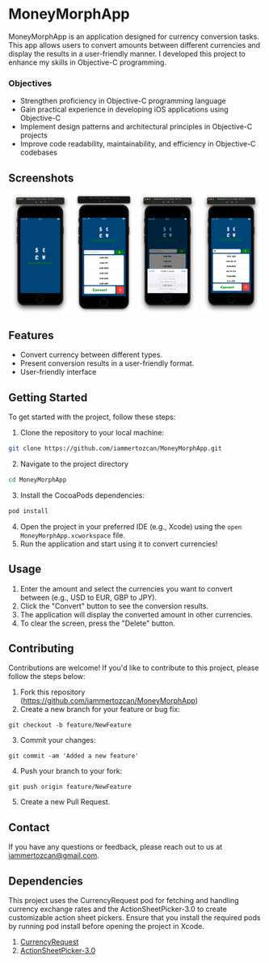 # MoneyMorphApp
MoneyMorphApp is an application designed for currency conversion tasks. This app allows users to convert amounts between different currencies and display the results in a user-friendly manner. I developed this project to enhance my skills in Objective-C programming.

### Objectives
- Strengthen proficiency in Objective-C programming language
- Gain practical experience in developing iOS applications using Objective-C
- Implement design patterns and architectural principles in Objective-C projects
- Improve code readability, maintainability, and efficiency in Objective-C codebases

## Screenshots
<div style="display: flex; justify-content: space-around;">
    <img src="./images/launchScreen.png" alt="Launch Screen" style="width: 24%;">
    <img src="./images/homeScreen.png" alt="Home Screen" style="width: 24%;">
    <img src="./images/currencyMenu.png" alt="Currency Menu" style="width: 24%;">
    <img src="./images/usage.png" alt="Usage" style="width: 24%;">
</div>

## Features
- Convert currency between different types.
- Present conversion results in a user-friendly format.
- User-friendly interface

## Getting Started
To get started with the project, follow these steps:
1. Clone the repository to your local machine:
```bash
git clone https://github.com/iammertozcan/MoneyMorphApp.git
```
2. Navigate to the project directory
```bash
cd MoneyMorphApp
```
3. Install the CocoaPods dependencies:
```bash
pod install
```   
4. Open the project in your preferred IDE (e.g., Xcode) using the `open MoneyMorphApp.xcworkspace` file.
5. Run the application and start using it to convert currencies!

## Usage
1. Enter the amount and select the currencies you want to convert between (e.g., USD to EUR, GBP to JPY).
2. Click the "Convert" button to see the conversion results.
3. The application will display the converted amount in other currencies.
4. To clear the screen, press the "Delete" button.

## Contributing
Contributions are welcome! If you'd like to contribute to this project, please follow the steps below:
1. Fork this repository (https://github.com/iammertozcan/MoneyMorphApp)
2. Create a new branch for your feature or bug fix:
```
git checkout -b feature/NewFeature
```
3. Commit your changes:
```
git commit -am 'Added a new feature'
```
4. Push your branch to your fork:
```
git push origin feature/NewFeature
```
5. Create a new Pull Request.

## Contact
If you have any questions or feedback, please reach out to us at [iammertozcan@gmail.com](mailto:iammertozcan@gmail.com).

## Dependencies
This project uses the CurrencyRequest pod for fetching and handling currency exchange rates and the ActionSheetPicker-3.0 to create customizable action sheet pickers. Ensure that you install the required pods by running pod install before opening the project in Xcode.

1. [CurrencyRequest](https://github.com/samkaufman/CurrencyRequest)
2. [ActionSheetPicker-3.0](https://cocoapods.org/pods/ActionSheetPicker-3.0)
